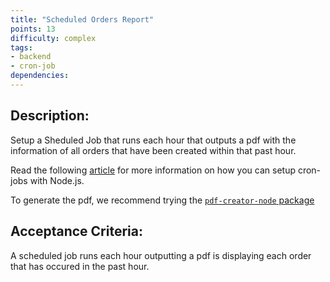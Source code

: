 ```yaml
---
title: "Scheduled Orders Report"
points: 13
difficulty: complex
tags: 
- backend
- cron-job
dependencies:
---
```


## Description:

Setup a Sheduled Job that runs each hour that outputs a pdf with the information of all orders that have been created within that past hour.

Read the following [article](https://www.digitalocean.com/community/tutorials/nodejs-cron-jobs-by-examples) for more information on how you can setup cron-jobs with Node.js. 

To generate the pdf, we recommend trying the [`pdf-creator-node` package](https://www.npmjs.com/package/pdf-creator-node)


## Acceptance Criteria:

A scheduled job runs each hour outputting a pdf is displaying each order that has occured in the past hour.